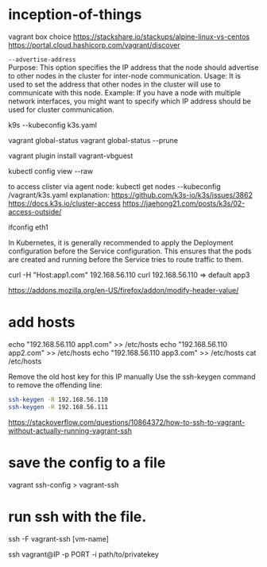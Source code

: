 # inception-of-things

vagrant box choice
https://stackshare.io/stackups/alpine-linux-vs-centos
https://portal.cloud.hashicorp.com/vagrant/discover

`--advertise-address`   
Purpose: This option specifies the IP address that the node should advertise to other nodes in the cluster for inter-node communication.
Usage: It is used to set the address that other nodes in the cluster will use to communicate with this node.
Example: If you have a node with multiple network interfaces, you might want to specify which IP address should be used for cluster communication.


k9s --kubeconfig k3s.yaml


vagrant global-status
vagrant global-status --prune

vagrant plugin install vagrant-vbguest

kubectl config view --raw

to access clister via agent node:
kubectl get nodes --kubeconfig /vagrant/k3s.yaml
explanation: 
https://github.com/k3s-io/k3s/issues/3862
https://docs.k3s.io/cluster-access
https://jaehong21.com/posts/k3s/02-access-outside/


ifconfig eth1



In Kubernetes, it is generally recommended to apply the Deployment configuration before the Service configuration. This ensures that the pods are created and running before the Service tries to route traffic to them.


curl -H "Host:app1.com" 192.168.56.110
curl 192.168.56.110 => default app3


https://addons.mozilla.org/en-US/firefox/addon/modify-header-value/



# add hosts
echo "192.168.56.110 app1.com" >> /etc/hosts
echo "192.168.56.110 app2.com" >> /etc/hosts
echo "192.168.56.110 app3.com" >> /etc/hosts
cat /etc/hosts

Remove the old host key for this IP manually
Use the ssh-keygen command to remove the offending line:
```bash
ssh-keygen -R 192.168.56.110
ssh-keygen -R 192.168.56.111
```

https://stackoverflow.com/questions/10864372/how-to-ssh-to-vagrant-without-actually-running-vagrant-ssh

# save the config to a file
vagrant ssh-config > vagrant-ssh

# run ssh with the file.
ssh -F vagrant-ssh [vm-name]


ssh vagrant@IP -p PORT -i path/to/privatekey
